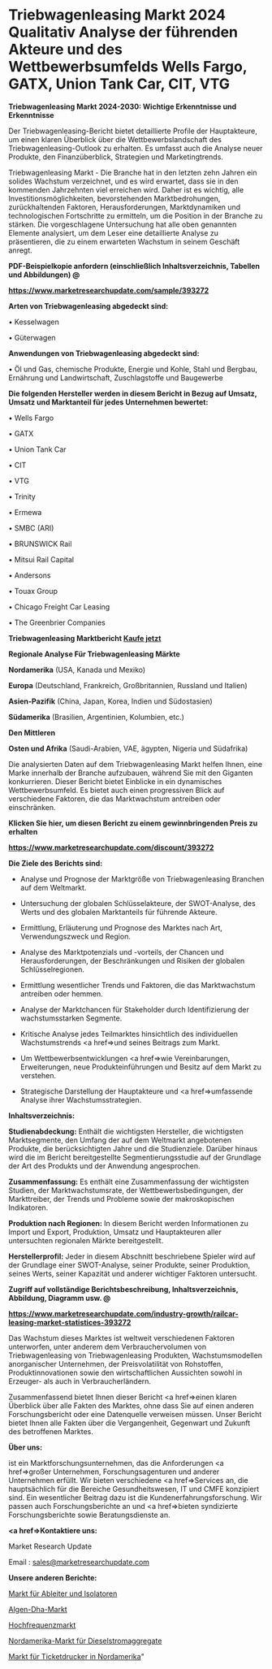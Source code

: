 # Triebwagenleasing Markt 2024 Qualitativ Analyse der führenden Akteure und des Wettbewerbsumfelds Wells Fargo, GATX, Union Tank Car, CIT, VTG

<strong>Triebwagenleasing Markt 2024-2030: Wichtige Erkenntnisse und Erkenntnisse</strong>

Der Triebwagenleasing-Bericht bietet detaillierte Profile der Hauptakteure, um einen klaren Überblick über die Wettbewerbslandschaft des Triebwagenleasing-Outlook zu erhalten. Es umfasst auch die Analyse neuer Produkte, den Finanzüberblick, Strategien und Marketingtrends.

Triebwagenleasing Markt - Die Branche hat in den letzten zehn Jahren ein solides Wachstum verzeichnet, und es wird erwartet, dass sie in den kommenden Jahrzehnten viel erreichen wird. Daher ist es wichtig, alle Investitionsmöglichkeiten, bevorstehenden Marktbedrohungen, zurückhaltenden Faktoren, Herausforderungen, Marktdynamiken und technologischen Fortschritte zu ermitteln, um die Position in der Branche zu stärken. Die vorgeschlagene Untersuchung hat alle oben genannten Elemente analysiert, um dem Leser eine detaillierte Analyse zu präsentieren, die zu einem erwarteten Wachstum in seinem Geschäft anregt.



<strong><b>PDF-Beispielkopie anfordern (einschließlich Inhaltsverzeichnis, Tabellen und Abbildungen) @ </b></strong>

<strong><a href=https://www.marketresearchupdate.com/sample/393272>

<strong>https://www.marketresearchupdate.com/sample/393272</u></a></strong></strong>



<strong>Arten von Triebwagenleasing abgedeckt sind:</strong>

• Kesselwagen

• Güterwagen



<strong>Anwendungen von Triebwagenleasing abgedeckt sind:</strong>

• Öl und Gas, chemische Produkte, Energie und Kohle, Stahl und Bergbau, Ernährung und Landwirtschaft, Zuschlagstoffe und Baugewerbe



<strong>Die folgenden Hersteller werden in diesem Bericht in Bezug auf Umsatz, Umsatz und Marktanteil für jedes Unternehmen bewertet:</strong>

• Wells Fargo

• GATX

• Union Tank Car

• CIT

• VTG

• Trinity

• Ermewa

• SMBC (ARI)

• BRUNSWICK Rail

• Mitsui Rail Capital

• Andersons

• Touax Group

• Chicago Freight Car Leasing

• The Greenbrier Companies



<strong>Triebwagenleasing Marktbericht <a href=https://www.marketresearchupdate.com/buynow/393272>Kaufe jetzt</a></strong>



<strong>Regionale Analyse Für Triebwagenleasing Märkte</strong>



<strong>Nordamerika</strong> (USA, Kanada und Mexiko)



<strong>Europa</strong> (Deutschland, Frankreich, Großbritannien, Russland und Italien)



<strong>Asien-Pazifik</strong> (China, Japan, Korea, Indien und Südostasien)



<strong>Südamerika</strong> (Brasilien, Argentinien, Kolumbien, etc.)



<strong>Den Mittleren</strong> 

<strong>Osten und Afrika</strong> (Saudi-Arabien, VAE, ägypten, Nigeria und Südafrika)

Die analysierten Daten auf dem Triebwagenleasing Markt helfen Ihnen, eine Marke innerhalb der Branche aufzubauen, während Sie mit den Giganten konkurrieren. Dieser Bericht bietet Einblicke in ein dynamisches Wettbewerbsumfeld. Es bietet auch einen progressiven Blick auf verschiedene Faktoren, die das Marktwachstum antreiben oder einschränken.



<strong>Klicken Sie hier, um diesen Bericht zu einem gewinnbringenden Preis zu erhalten
</strong>

<strong><a href=https://www.marketresearchupdate.com/discount/393272>https://www.marketresearchupdate.com/discount/393272</b></u></strong></a>



<strong>Die Ziele des Berichts sind:</strong>

- Analyse und Prognose der Marktgröße von Triebwagenleasing Branchen auf dem Weltmarkt.

- Untersuchung der globalen Schlüsselakteure, der SWOT-Analyse, des Werts und des globalen Marktanteils für führende Akteure.

- Ermittlung, Erläuterung und Prognose des Marktes nach Art, Verwendungszweck und Region.

- Analyse des Marktpotenzials und -vorteils, der Chancen und Herausforderungen, der Beschränkungen und Risiken der globalen Schlüsselregionen.

- Ermittlung wesentlicher Trends und Faktoren, die das Marktwachstum antreiben oder hemmen.

- Analyse der Marktchancen für Stakeholder durch Identifizierung der wachstumsstarken Segmente.

- Kritische Analyse jedes Teilmarktes hinsichtlich des individuellen Wachstumstrends <a href=>und</a> seines Beitrags zum Markt.

- Um Wettbewerbsentwicklungen <a href=>wie</a> Vereinbarungen, Erweiterungen, neue Produkteinführungen und Besitz auf dem Markt zu verstehen.

- Strategische Darstellung der Hauptakteure und <a href=>umfas</a>sende Analyse ihrer Wachstumsstrategien.



<strong>Inhaltsverzeichnis:</strong>



<strong>Studienabdeckung:</strong> Enthält die wichtigsten Hersteller, die wichtigsten Marktsegmente, den Umfang der auf dem Weltmarkt angebotenen Produkte, die berücksichtigten Jahre und die Studienziele. Darüber hinaus wird die im Bericht bereitgestellte Segmentierungsstudie auf der Grundlage der Art des Produkts und der Anwendung angesprochen.



<strong>Zusammenfassung:</strong> Es enthält eine Zusammenfassung der wichtigsten Studien, der Marktwachstumsrate, der Wettbewerbsbedingungen, der Markttreiber, der Trends und Probleme sowie der makroskopischen Indikatoren.



<strong>Produktion nach Regionen:</strong> In diesem Bericht werden Informationen zu Import und Export, Produktion, Umsatz und Hauptakteuren aller untersuchten regionalen Märkte bereitgestellt.



<strong>Herstellerprofil:</strong> Jeder in diesem Abschnitt beschriebene Spieler wird auf der Grundlage einer SWOT-Analyse, seiner Produkte, seiner Produktion, seines Werts, seiner Kapazität und anderer wichtiger Faktoren untersucht.



<strong><b>Zugriff auf vollständige Berichtsbeschreibung, Inhaltsverzeichnis, Abbildung, Diagramm usw. @ </b></strong>

<strong><a href=https://www.marketresearchupdate.com/industry-growth/railcar-leasing-market-statistices-393272>https://www.marketresearchupdate.com/industry-growth/railcar-leasing-market-statistices-393272</a></strong>

Das Wachstum dieses Marktes ist weltweit verschiedenen Faktoren unterworfen, unter anderem dem Verbrauchervolumen von Triebwagenleasing von Triebwagenleasing Produkten, Wachstumsmodellen anorganischer Unternehmen, der Preisvolatilität von Rohstoffen, Produktinnovationen sowie den wirtschaftlichen Aussichten sowohl in Erzeuger- als auch in Verbraucherländern.

Zusammenfassend bietet Ihnen dieser Bericht <a href=>einen</a> klaren Überblick über alle Fakten des Marktes, ohne dass Sie auf einen anderen Forschungsbericht oder eine Datenquelle verweisen müssen. Unser Bericht bietet Ihnen alle Fakten über die Vergangenheit, Gegenwart und Zukunft des betroffenen Marktes.



<strong>Über uns:</strong>

 ist ein Marktforschungsunternehmen, das die Anforderungen <a href=>großer</a> Unternehmen, Forschungsagenturen und anderer Unternehmen erfüllt. Wir bieten verschiedene <a href=>Services</a> an, die hauptsächlich für die Bereiche Gesundheitswesen, IT und CMFE konzipiert sind. Ein wesentlicher Beitrag dazu ist die Kundenerfahrungsforschung. Wir passen auch Forschungsberichte an und <a href=>bieten</a> syndizierte Forschungsberichte sowie Beratungsdienste an.



<strong><a href=>Kontaktiere uns:</a></strong>

Market Research Update

Email : sales@marketresearchupdate.com



<strong>Unsere anderen Berichte:</strong>

<a href=https://www.linkedin.com/pulse/arrestors-insulator-market-2023-size-growth-trends>Markt für Ableiter und Isolatoren</a>

<a href=https://www.linkedin.com/pulse/algae-dha-market-sizing-up-anticipating-trends>Algen-Dha-Markt</a>

<a href=https://www.linkedin.com/pulse/radio-frequency-market-2023-remarking-enormous>Hochfrequenzmarkt</a>

<a href=https://www.linkedin.com/pulse/north-america-diesel-generating-set-market-2023>Nordamerika-Markt für Dieselstromaggregate</a>

<a href=https://www.linkedin.com/pulse/north-america-ticket-printers-market-2023-thriving-tremendous>Markt für Ticketdrucker in Nordamerika</a>"
